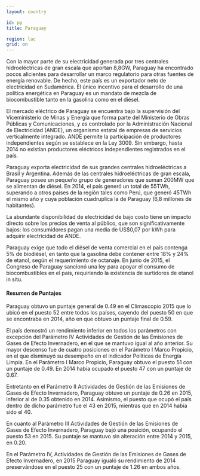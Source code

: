 ```yaml
---
layout: country

id: py
title: Paraguay

region: lac
grid: on
---
```

Con la mayor parte de su electricidad generada por tres centrales hidroeléctricas de gran escala que aportan 8,8GW, Paraguay ha encontrado pocos alicientes para desarrollar un marco regulatorio para otras fuentes de energía renovable. De hecho, este país es un exportador neto de electricidad en Sudamérica. El único incentivo para el desarrollo de una política energética en Paraguay es un mandato de mezcla de biocombustible tanto en la gasolina como en el diésel.

El mercado eléctrico de Paraguay se encuentra bajo la supervisión del Viceministerio de Minas y Energía que forma parte del Ministerio de Obras Públicas y Comunicaciones, y es controlado por la Administración Nacional de Electricidad (ANDE), un organismo estatal de empresas de servicios verticalmente integrado. ANDE permite la participación de productores independientes según se establece en la Ley 3009. Sin embargo, hasta 2014 no existían productores eléctricos independientes registrados en el país.

Paraguay exporta electricidad de sus grandes centrales hidroeléctricas a Brasil y Argentina. Además de las centrales hidroeléctricas de gran escala, Paraguay posee un pequeño grupo de generadores que suman 200MW que se alimentan de diésel. En 2014, el país generó un total de 55TWh, superando a otros países de la región tales como Perú, que generó 45TWh el mismo año y cuya población cuadruplica la de Paraguay (6,8 millones de habitantes).

La abundante disponibilidad de electricidad de bajo costo tiene un impacto directo sobre los precios de venta al público, que son significativamente bajos: los consumidores pagan una media de US$0,07 por kWh para adquirir electricidad de ANDE.

Paraguay exige que todo el diésel de venta comercial en el país contenga 5% de biodiésel, en tanto que la gasolina debe contener entre 18% y 24% de etanol, según el requerimiento de octanaje. En junio de 2015, el Congreso de Paraguay sancionó una ley para apoyar el consumo de biocombustibles en el país, requiriendo la existencia de surtidores de etanol in situ.

#### Resumen de Puntajes

Paraguay obtuvo un puntaje general de 0.49 en el Climascopio 2015 que lo ubicó en el puesto 52 entre todos los países, cayendo  del puesto 50 en que se encontraba en 2014, año en que obtuvo un puntaje final de 0.59.

El país demostró un rendimiento inferior en todos los parámetros con excepción del Parámetro IV Actividades de Gestión de las Emisiones de Gases de Efecto Invernadero, en el que se mantuvo igual al año anterior. Su mayor descenso fue de cuatro posiciones en el Parámetro I Marco Propicio, en el que disminuyó su desempeño en el indicador Políticas de Energía Limpia.
En el Parámetro I Marco Propicio, Paraguay obtuvo el puesto 51 con un puntaje de 0.49. En 2014 había ocupado el puesto 47 con un puntaje de 0.67.

Entretanto en el Parámetro II Actividades de Gestión de las Emisiones de Gases de Efecto Invernadero, Paraguay obtuvo un puntaje de 0.26 en 2015, inferior al de 0.35 obtenido en 2014. Asimismo, el puesto que ocupó el país dentro de dicho parámetro fue el 43 en 2015, mientras que en 2014 había sido el 40.

En cuanto al Parámetro III Actividades de Gestión de las Emisiones de Gases de Efecto Invernadero, Paraguay bajó una posición, ocupando el puesto 53 en 2015. Su puntaje se mantuvo sin alteración entre 2014 y 2015, en 0.20.

En el Parámetro IV, Actividades de Gestión de las Emisiones de Gases de Efecto Invernadero, en 2015 Paraguay igualó su rendimiento de 2014 preservándose en el puesto 25 con un puntaje de 1.26 en ambos años.

